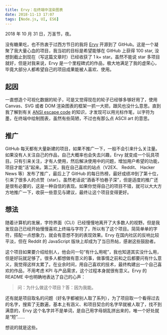 ```yaml
---
title: Ervy：在终端中渲染图表
date: 2018-11-13 17:07
tags: [Node.js, UI, ES6]
---
```


2018 年 10 月 31 日，万圣节，夜。

没有糖果吃，也不热衷于过西方节日的我将 [Ervy](https://github.com/chunqiuyiyu/ervy) 开源到了 GitHub。这是一个凝聚了我大量心血的项目，我当初的目标是希望能够在 GitHub 上获得 100 star, 没想到截止到现在（写这篇文章时）已经收获了 1 k+ star。虽然不能说 star 多项目就好，但是对我来说，Ervy 是一个里程碑式的作品，极大地满足了我的虚荣心，毕竟大部分人都希望自己的项目成果能被人喜欢、使用。

## 起因
一直想造个可视化数据的轮子，可是又觉得现在的轮子已经够多够好用了，使用 Canvas、SVG 或者 DOM 渲染图表的框架一抓一大把，跟风也没什么意思。直到我了解到有关 [ANSI escape code](https://en.wikipedia.org/wiki/ANSI_escape_code) 的知识，才发现可以用光标作笔，以字符为墨，在终端中绘制图表，虽然有些简陋，不过也有那么点 ASCII art 的意思。

## 推广
GitHub 每天都有大量新建的项目，如果不推广一下，一般不会引来什么关注量。如果没有人关注自己的作品，自己大概率也会失去兴趣，Ervy 就变成一个玩具项目。只有引来关注，才有人使用，然后解决使用中的问题，增加用户希望的功能，项目才能“活”起来。第二天，我在自己喜欢的站点（V2EX、 Reddit、 Hacker News 等）发布了推广，最后上了 GitHub 的每日热榜，最好成绩冲到了第十位，引来了很多人的点赞（star）。虽然老话说“酒香不怕巷子深”，但是适度的推广还是很有必要的，这是一种自信的表现。如果你觉得自己的项目不错，就可以大大方方地推广一下，收获一些意见与建议，最终让这个项目变得更好。

## 想法
随着计算机的发展，字符界面（CLI）已经慢慢地离开了大多数人的视野。但是我发现自己已经开始慢慢喜欢上终端与字符了，所以有了这个项目。简简单单的字符，搭配一点想象力，就会有意想不到的表现效果。Ervy 在国内社区的反响比较平淡，但在 Reddit 的 JavaScript 版块上却成为了当日热帖，感谢这些鼓励者。

这个项目如果要介绍给别人，他会问一句“有什么用呢”，我也知道其实没什么用，但是好玩就足够了。很多人都想做有意义的事，做事情之前和之后都要问有什么意义，我觉得这样太累了。在业余时间，用自己喜欢的技术，最终构建出一个自己喜欢的作品，不用考虑 KPI 与产品需求，这个过程本身就很有意义。Ervy 的 README 中也明确地表达了自己的心声：
> 问：为什么做这个项目？答：因为我能。

还有就是项目取名的问题（好名字都被别人取了系列），为了项目取一个看得过去的名字，搜索了无数遍，基本上有涵义、和项目契合的名字早就被人取了，找不到满意的，Ervy 这个名字并不是单词，是自己用字母胡乱拼出来的，唯一个好处就是“短”……

想说的就是这些。
